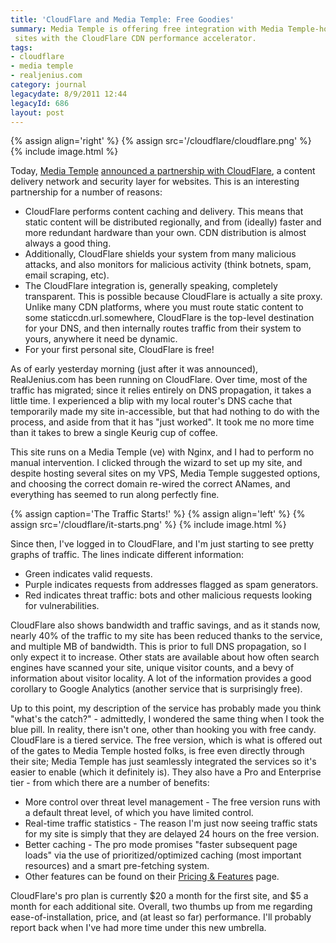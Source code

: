 ```yaml
---
title: 'CloudFlare and Media Temple: Free Goodies'
summary: Media Temple is offering free integration with Media Temple-hosted 
 sites with the CloudFlare CDN performance accelerator.
tags:
- cloudflare
- media temple
- realjenius.com
category: journal
legacydate: 8/9/2011 12:44
legacyId: 686
layout: post
---
```


{% assign align='right' %}
{% assign src='/cloudflare/cloudflare.png' %}
{% include image.html %}

Today, [Media Temple](http://www.mediatemple.net) [announced a partnership with CloudFlare](http://weblog.mediatemple.net/2011/08/08/supercharge-your-mt-website-with-cloudflare/), a content delivery network and security layer for websites. This is an interesting partnership for a number of reasons:

* CloudFlare performs content caching and delivery. This means that static content will be distributed regionally, and from (ideally) faster and more redundant hardware than your own. CDN distribution is almost always a good thing.
* Additionally, CloudFlare shields your system from many malicious attacks, and also monitors for malicious activity (think botnets, spam, email scraping, etc).
* The CloudFlare integration is, generally speaking, completely transparent. This is possible because CloudFlare is actually a site proxy. Unlike many CDN platforms, where you must route static content to some staticcdn.url.somewhere, CloudFlare is the top-level destination for your DNS, and then internally routes traffic from their system to yours, anywhere it need be dynamic.
* For your first personal site, CloudFlare is free!

As of early yesterday morning (just after it was announced), RealJenius.com has been running on CloudFlare. Over time, most of the traffic has migrated; since it relies entirely on DNS propagation, it takes a little time. I experienced a blip with my local router's DNS cache that temporarily made my site in-accessible, but that had nothing to do with the process, and aside from that it has "just worked". It took me no more time than it takes to brew a single Keurig cup of coffee.

This site runs on a Media Temple (ve) with Nginx, and I had to perform no manual intervention. I clicked through the wizard to set up my site, and despite hosting several sites on my VPS, Media Temple suggested options, and choosing the correct domain re-wired the correct ANames, and everything has seemed to run along perfectly fine.

{% assign caption='The Traffic Starts!' %}
{% assign align='left' %}
{% assign src='/cloudflare/it-starts.png' %}
{% include image.html %}

Since then, I've logged in to CloudFlare, and I'm just starting to see pretty graphs of traffic. The lines indicate different information:

* Green indicates valid requests.
* Purple indicates requests from addresses flagged as spam generators.
* Red indicates threat traffic: bots and other malicious requests looking for vulnerabilities.

CloudFlare also shows bandwidth and traffic savings, and as it stands now, nearly 40% of the traffic to my site has been reduced thanks to the service, and multiple MB of bandwidth. This is prior to full DNS propagation, so I only expect it to increase. Other stats are available about how often search engines have scanned your site, unique visitor counts, and a bevy of information about visitor locality. A lot of the information provides a good corollary to Google Analytics (another service that is surprisingly free).

Up to this point, my description of the service has probably made you think "what's the catch?" - admittedly, I wondered the same thing when I took the blue pill. In reality, there isn't one, other than hooking you with free candy. CloudFlare is a tiered service. The free version, which is what is offered out of the gates to Media Temple hosted folks, is free even directly through their site; Media Temple has just seamlessly integrated the services so it's easier to enable (which it definitely is). They also have a Pro and Enterprise tier - from which there are a number of benefits:

* More control over threat level management - The free version runs with a default threat level, of which you have limited control.
* Real-time traffic statistics - The reason I'm just now seeing traffic stats for my site is simply that they are delayed 24 hours on the free version.
* Better caching - The pro mode promises "faster subsequent page loads" via the use of prioritized/optimized caching (most important resources) and a smart pre-fetching system.
* Other features can be found on their [Pricing & Features](https://www.cloudflare.com/plans.html) page.

CloudFlare's pro plan is currently $20 a month for the first site, and $5 a month for each additional site. Overall, two thumbs up from me regarding ease-of-installation, price, and (at least so far) performance. I'll probably report back when I've had more time under this new umbrella.